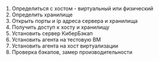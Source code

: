 
1. Определиться с хостом - виртуальный или физический
2. Определить хранилище
3. Открыть порты и ip адреса сервера и хранилища
4. Получить доступ к хосту  и хранилищу
5. Установить сервер КиберБэкап
6. Установить агента на тестовую ВМ
7. Установить агента на хост виртуализации
8. Проверка бэкапов, замер производительности
